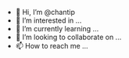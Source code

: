 - 👋 Hi, I’m @chantip
- 👀 I’m interested in ...
- 🌱 I’m currently learning ...
- 💞️ I’m looking to collaborate on ...
- 📫 How to reach me ...

<!---
chantip/chantip is a ✨ special ✨ repository because its `README.md` (this file) appears on your GitHub profile.
You can click the Preview link to take a look at your changes.
--->
